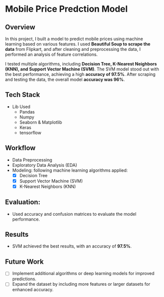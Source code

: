 # Mobile Price Predction Model

## Overview

In this project, I built a model to predict mobile prices using machine learning based on various features. I used **Beautiful Soup to scrape the data** from Flipkart, and after cleaning and preprocessing the data, I performed an analysis of feature correlations.

I tested multiple algorithms, including **Decision Tree, K-Nearest Neighbors (KNN), and Support Vector Machine (SVM)**. The SVM model stood out with the best performance, achieving a high **accuracy of 97.5%**. After scraping and testing the data, the overall model **accuracy was 96%**.

## Tech Stack

- Lib Used
  - Pandas
  - Numpy
  - Seaborn & Matplotlib
  - Keras
  - tensorflow

## Workflow

- Data Preprocessing
- Exploratory Data Analysis (EDA)
- Modeling:
  following machine learning algorithms applied:
  - [x] Decision Tree
  - [x] Support Vector Machine (SVM)
  - [x] K-Nearest Neighbors (KNN)

## Evaluation:

- Used accuracy and confusion matrices to evaluate the model performance.

## Results

- SVM achieved the best results, with an accuracy of **97.5%**.

## Future Work

- [ ] Implement additional algorithms or deep learning models for improved predictions.
- [ ] Expand the dataset by including more features or larger datasets for enhanced accuracy.

